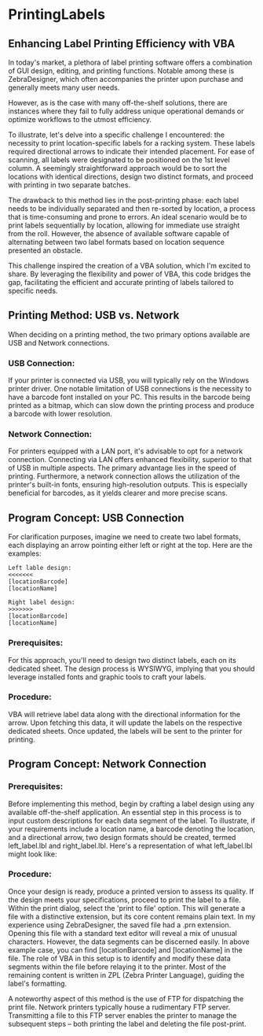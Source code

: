 # PrintingLabels
## Enhancing Label Printing Efficiency with VBA

In today's market, a plethora of label printing software offers a combination of GUI design, editing, and printing functions. Notable among these is ZebraDesigner, which often accompanies the printer upon purchase and generally meets many user needs.

However, as is the case with many off-the-shelf solutions, there are instances where they fail to fully address unique operational demands or optimize workflows to the utmost efficiency.

To illustrate, let's delve into a specific challenge I encountered: the necessity to print location-specific labels for a racking system. These labels required directional arrows to indicate their intended placement. For ease of scanning, all labels were designated to be positioned on the 1st level column. A seemingly straightforward approach would be to sort the locations with identical directions, design two distinct formats, and proceed with printing in two separate batches.

The drawback to this method lies in the post-printing phase: each label needs to be individually separated and then re-sorted by location, a process that is time-consuming and prone to errors. An ideal scenario would be to print labels sequentially by location, allowing for immediate use straight from the roll. However, the absence of available software capable of alternating between two label formats based on location sequence presented an obstacle.

This challenge inspired the creation of a VBA solution, which I'm excited to share. By leveraging the flexibility and power of VBA, this code bridges the gap, facilitating the efficient and accurate printing of labels tailored to specific needs.


## Printing Method: USB vs. Network
When deciding on a printing method, the two primary options available are USB and Network connections.

### USB Connection:
If your printer is connected via USB, you will typically rely on the Windows printer driver. One notable limitation of USB connections is the necessity to have a barcode font installed on your PC. This results in the barcode being printed as a bitmap, which can slow down the printing process and produce a barcode with lower resolution.

### Network Connection:
For printers equipped with a LAN port, it's advisable to opt for a network connection. Connecting via LAN offers enhanced flexibility, superior to that of USB in multiple aspects. The primary advantage lies in the speed of printing. Furthermore, a network connection allows the utilization of the printer's built-in fonts, ensuring high-resolution outputs. This is especially beneficial for barcodes, as it yields clearer and more precise scans.



## Program Concept: USB Connection
For clarification purposes, imagine we need to create two label formats, each displaying an arrow pointing either left or right at the top. Here are the examples:
```
Left lable design:
<<<<<<<
[locationBarcode]
[locationName]
```
```
Right label design:
>>>>>>>
[locationBarcode]
[locationName]
```
### Prerequisites:
For this approach, you'll need to design two distinct labels, each on its dedicated sheet. The design process is WYSIWYG, implying that you should leverage installed fonts and graphic tools to craft your labels.

### Procedure:
VBA will retrieve label data along with the directional information for the arrow. Upon fetching this data, it will update the labels on the respective dedicated sheets. Once updated, the labels will be sent to the printer for printing.


## Program Concept: Network Connection

### Prerequisites:
Before implementing this method, begin by crafting a label design using any available off-the-shelf application. An essential step in this process is to input custom descriptions for each data segment of the label. To illustrate, if your requirements include a location name, a barcode denoting the location, and a directional arrow, two design formats should be created, termed left_label.lbl and right_label.lbl. Here's a representation of what left_label.lbl might look like:

### Procedure:
Once your design is ready, produce a printed version to assess its quality. If the design meets your specifications, proceed to print the label to a file. Within the print dialog, select the 'print to file' option. This will generate a file with a distinctive extension, but its core content remains plain text. In my experience using ZebraDesigner, the saved file had a .prn extension. Opening this file with a standard text editor will reveal a mix of unusual characters. However, the data segments can be discerned easily. In above example case, you can find [locationBarcode] and [locationName] in the file.  The role of VBA in this setup is to identify and modify these data segments within the file before relaying it to the printer. Most of the remaining content is written in ZPL (Zebra Printer Language), guiding the label's formatting.

A noteworthy aspect of this method is the use of FTP for dispatching the print file. Network printers typically house a rudimentary FTP server. Transmitting a file to this FTP server enables the printer to manage the subsequent steps – both printing the label and deleting the file post-print.
